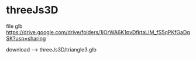 # threeJs3D
file glb
https://drive.google.com/drive/folders/1jOrWA6K1pvDfktaLIM_fS5qPKfGaDqSK?usp=sharing

download --> threeJs3D/triangle3.glb
